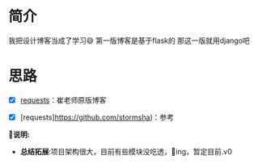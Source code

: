 
# 简介
我把设计博客当成了学习😄
第一版博客是基于flask的
那这一版就用django吧

# 思路
  - [x] [requests](https://cuiqingcai.com/)：崔老师原版博客
  - [x] [requests]https://github.com/stormsha)：参考


**🙋说明:**
- **总结拓展**:项目架构很大，目前有些模块没吃透，💪ing，暂定目前.v0
